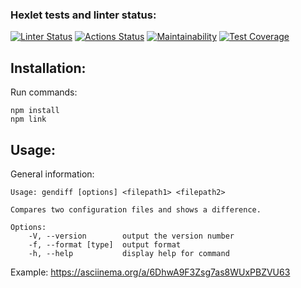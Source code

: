 ### Hexlet tests and linter status:
[![Linter Status](https://github.com/vsorrokin/frontend-project-lvl2/workflows/linter/badge.svg)](https://github.com/vsorrokin/frontend-project-lvl2/actions)  [![Actions Status](https://github.com/vsorrokin/frontend-project-lvl2/workflows/hexlet-check/badge.svg)](https://github.com/vsorrokin/frontend-project-lvl2/actions)  [![Maintainability](https://api.codeclimate.com/v1/badges/0ee59781f1f98de50baf/maintainability)](https://codeclimate.com/github/vsorrokin/frontend-project-lvl2/maintainability)  [![Test Coverage](https://api.codeclimate.com/v1/badges/0ee59781f1f98de50baf/test_coverage)](https://codeclimate.com/github/vsorrokin/frontend-project-lvl2/test_coverage)


## Installation:

Run commands:

    npm install
    npm link

## Usage:

General information:

    Usage: gendiff [options] <filepath1> <filepath2>

    Compares two configuration files and shows a difference.

    Options:
        -V, --version        output the version number
        -f, --format [type]  output format
        -h, --help           display help for command

Example: https://asciinema.org/a/6DhwA9F3Zsg7as8WUxPBZVU63